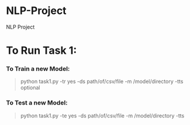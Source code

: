 # NLP-Project
NLP Project

# To Run Task 1:

### To Train a new Model:
 >python task1.py -tr yes -ds path/of/csv/file -m /model/directory -tts optional

### To Test a new Model:
  >python task1.py -te yes -ds path/of/csv/file -m /model/directory -tts
